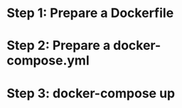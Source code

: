 # Step 1: Prepare a Dockerfile

# Step 2: Prepare a docker-compose.yml

# Step 3: docker-compose up
